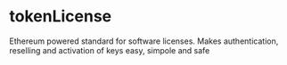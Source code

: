 # tokenLicense
Ethereum powered standard for software licenses. Makes authentication, reselling and activation of keys easy, simpole and safe
